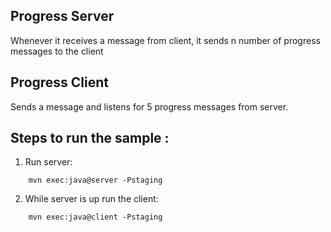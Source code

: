 [//]: # " Copyright (c) 2018, 2020 Oracle and/or its affiliates. All rights reserved. "
[//]: # "  "
[//]: # " This program and the accompanying materials are made available under the "
[//]: # " terms of the Eclipse Distribution License v. 1.0, which is available at "
[//]: # " http://www.eclipse.org/org/documents/edl-v10.php. "
[//]: # "  "
[//]: # " SPDX-License-Identifier: BSD-3-Clause "

Progress Server
---------------
Whenever it receives a message from client, it sends n number of progress
messages to the client

Progress Client
---------------
Sends a message and listens for 5 progress messages from server.

Steps to run the sample :
------------------------------------------

1. Run server:

```shell script
    mvn exec:java@server -Pstaging
```

2. While server is up run the client:

```shell script
    mvn exec:java@client -Pstaging
```
